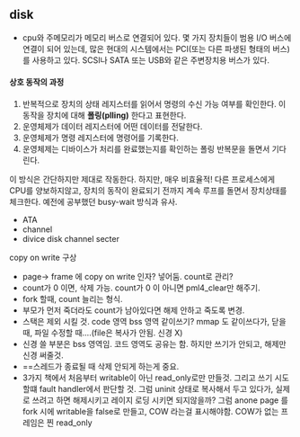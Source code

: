 ## disk

- cpu와 주메모리가 메모리 버스로 연결되어 있다. 몇 가지 장치들이 범용 I/O 버스에 연결이 되어 있는데, 많은 현대의 시스템에서는 PCI(또는 다른 파생된 형태의 버스)를 사용하고 있다. SCSI나 SATA 또는 USB와 같은 주변장치용 버스가 있다.

#### 상호 동작의 과정

1. 반복적으로 장치의 상태 레지스터를 읽어서 명령의 수신 가능 여부를 확인한다. 이 동작을 장치에 대해 **폴링(plling)** 한다고 표현한다.
2. 운영체제가 데이터 레지스터에 어떤 데이터를 전달한다.
3. 운영체제가 명령 레지스터에 명령어를 기록한다.
4. 운영체제는 디바이스가 처리를 완료했는지를 확인하는 폴링 반복문을 돌면서 기다린다.

이 방식은 간단하지만 제대로 작동한다. 하지만, 매우 비효율적!
다른 프로세스에게 CPU를 양보하지않고, 장치의 동작이 완료되기 전까지 계속 루프를 돌면서 장치상태를 체크한다. 예전에 공부했던 busy-wait 방식과 유사.

- ATA
- channel
- divice disk channel secter 

copy on write 구상

- page-> frame 에 copy on write 인자? 넣어둠. count로 관리?
- count가 0 이면, 삭제 가능. count가 0 이 아니면 pml4_clear만 해주기.
- fork 할때, count 늘리는 형식.
- 부모가 먼저 죽더라도 count가 남아있다면 해제 안하고 죽도록 변경.
- 스택은 제외 시킬 것. code 영역 bss 영역 같이쓰기? mmap 도 같이쓰다가, 닫을때, 파일 수정할 때....(file은 복사가 안됨. 신경 X)
- 신경 쓸 부분은 bss 영역임. 코드 영역도 공유는 함. 하지만 쓰기가 안되고, 해제만 신경 써줄것.
- ==스레드가 종료될 때 삭제 안되게 하는게 중요.
- 3가지 책에서 처음부터 writable이 아닌 read_only로만 만들것. 그리고 쓰기 시도할떄 fault handler에서 판단할 것. 그럼 uninit 상태로 복사해서 두고 있다가, 실제로 쓰려고 하면 해제시키고 레이지 로딩 시키면 되지않을까? 그럼 anone page 를 fork 시에 writable을 false로 만들고, COW 라는걸 표시해야함. COW가 없는 프레임은 찐 read_only